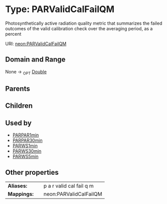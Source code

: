 
# Type: PARValidCalFailQM


Photosynthetically active radiation quality metric that summarizes the failed outcomes of the valid calibration check over the averaging period, as a percent

URI: [neon:PARValidCalFailQM](https://data.neonscience.org/PARValidCalFailQM)


## Domain and Range

None ->  <sub>OPT</sub> [Double](types/Double.md)

## Parents


## Children


## Used by

 * [PARPAR1min](PARPAR1min.md)
 * [PARPAR30min](PARPAR30min.md)
 * [PARWS1min](PARWS1min.md)
 * [PARWS30min](PARWS30min.md)
 * [PARWS5min](PARWS5min.md)

## Other properties

|  |  |  |
| --- | --- | --- |
| **Aliases:** | | p a r valid cal fail q m |
| **Mappings:** | | neon:PARValidCalFailQM |

